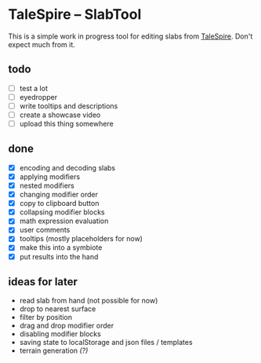 # TaleSpire – SlabTool

This is a simple work in progress tool for editing slabs from [TaleSpire](https://talespire.com/). Don't expect much from it.

## todo
- [ ] test a lot
- [ ] eyedropper
- [ ] write tooltips and descriptions
- [ ] create a showcase video
- [ ] upload this thing somewhere

## done
- [x] encoding and decoding slabs
- [x] applying modifiers
- [x] nested modifiers
- [x] changing modifier order
- [x] copy to clipboard button
- [x] collapsing modifier blocks
- [x] math expression evaluation
- [x] user comments
- [x] tooltips (mostly placeholders for now)
- [x] make this into a symbiote
- [x] put results into the hand

## ideas for later
- read slab from hand (not possible for now)
- drop to nearest surface
- filter by position
- drag and drop modifier order
- disabling modifier blocks
- saving state to localStorage and json files / templates
- terrain generation *(?)*